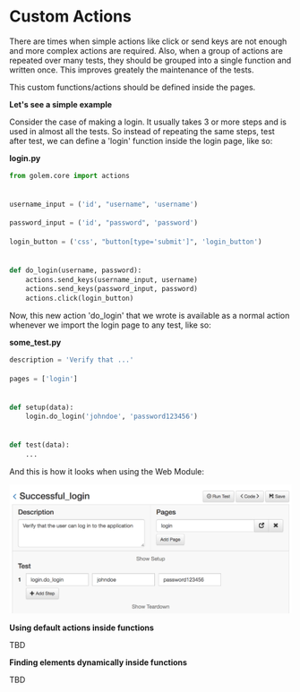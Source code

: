 Custom Actions
==================================================

There are times when simple actions like click or send keys are not enough and more complex actions are required. Also, when a group of actions are repeated over many tests, they should be grouped into a single function and written once. This improves greately the maintenance of the tests.

This custom functions/actions should be defined inside the pages.

**Let's see a simple example**

Consider the case of making a login. It usually takes 3 or more steps and is used in almost all the tests. So instead of repeating the same steps, test after test, we can define a 'login' function inside the login page, like so:

**login.py**
```python
from golem.core import actions


username_input = ('id', "username", 'username')

password_input = ('id', "password", 'password')

login_button = ('css', "button[type='submit']", 'login_button')


def do_login(username, password):
    actions.send_keys(username_input, username)
    actions.send_keys(password_input, password)
    actions.click(login_button)

```

Now, this new action 'do_login' that we wrote is available as a normal action whenever we import the login page to any test, like so:


**some_test.py**
```python
description = 'Verify that ...'

pages = ['login']


def setup(data):
    login.do_login('johndoe', 'password123456')


def test(data):
    ...

```

And this is how it looks when using the Web Module:

![using-a-custom-function](_static/img/using-a-custom-function.png "Using A Custom Function")


**Using default actions inside functions**

TBD

**Finding elements dynamically inside functions**

TBD

<!-- Next, go to [Suites](suites.html) -->
